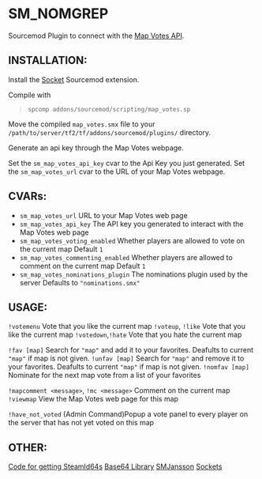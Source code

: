 SM_NOMGREP
===============
Sourcemod Plugin to connect with the [Map Votes API](https://github.com/CrimsonTautology/map_votes).

INSTALLATION:
-------------
Install the [Socket](http://forums.alliedmods.net/showthread.php?t=67640) Sourcemod extension.

Compile with 
> `spcomp addons/sourcemod/scripting/map_votes.sp`

Move the compiled `map_votes.smx` file to your `/path/to/server/tf2/tf/addons/sourcemod/plugins/` directory.

Generate an api key through the Map Votes webpage.

Set the `sm_map_votes_api_key` cvar to the Api Key you just generated.
Set the `sm_map_votes_url` cvar to the URL of your Map Votes webpage.

CVARs:
------
- `sm_map_votes_url` URL to your Map Votes web page
- `sm_map_votes_api_key` The API key you generated to interact with the Map Votes web page
- `sm_map_votes_voting_enabled` Whether players are allowed to vote on the current map
    Default `1`
- `sm_map_votes_commenting_enabled` Whether players are allowed to comment on the current map
    Default `1`
- `sm_map_votes_nominations_plugin` The nominations plugin used by the server
    Defaults to `"nominations.smx"`



USAGE:
------
`!votemenu` Vote that you like the current map
`!voteup`, `!like` Vote that you like the current map
`!votedown`,`!hate` Vote that you hate the current map

`!fav [map]` Search for `"map"` and add it to your favorites.  Deafults to current `"map"` if map is not given.
`!unfav [map]` Search for `"map"` and remove it to your favorites.  Deafults to current `"map"` if map is not given.
`!nomfav [map]` Nominate for the next map vote from a list of your favorites

`!mapcomment <message>`, `!mc <message>` Comment on the current map
`!viewmap` View the Map Votes web page for this map

`!have_not_voted` (Admin Command)Popup a vote panel to every player on the server that has not yet voted on this map

OTHER:
------
[Code for getting SteamId64s](http://forums.alliedmods.net/showthread.php?t=183443)
[Base64 Library](http://forums.alliedmods.net/showthread.php?t=101764)
[SMJansson](https://github.com/thraaawn/SMJansson)
[Sockets](http://forums.alliedmods.net/showthread.php?t=67640)

